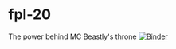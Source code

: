 # fpl-20
The power behind MC Beastly's throne
[![Binder](https://mybinder.org/badge_logo.svg)](https://mybinder.org/v2/gh/w4rner/fpl-20/master)
